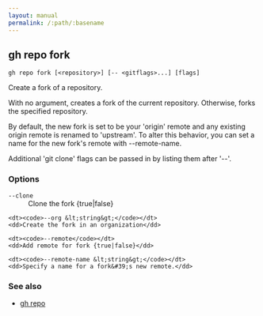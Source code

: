 ```yaml
---
layout: manual
permalink: /:path/:basename
---
```


## gh repo fork

```
gh repo fork [<repository>] [-- <gitflags>...] [flags]
```

Create a fork of a repository.

With no argument, creates a fork of the current repository. Otherwise, forks
the specified repository.

By default, the new fork is set to be your 'origin' remote and any existing
origin remote is renamed to 'upstream'. To alter this behavior, you can set
a name for the new fork's remote with --remote-name.

Additional 'git clone' flags can be passed in by listing them after '--'.

### Options


<dl class="flags">
	<dt><code>--clone</code></dt>
	<dd>Clone the fork {true|false}</dd>

	<dt><code>--org &lt;string&gt;</code></dt>
	<dd>Create the fork in an organization</dd>

	<dt><code>--remote</code></dt>
	<dd>Add remote for fork {true|false}</dd>

	<dt><code>--remote-name &lt;string&gt;</code></dt>
	<dd>Specify a name for a fork&#39;s new remote.</dd>
</dl>


### See also

* [gh repo](./gh_repo)
